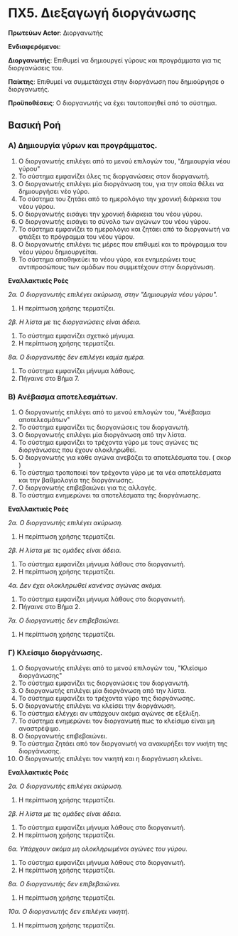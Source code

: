 # ΠΧ5. Διεξαγωγή διοργάνωσης

**Πρωτεύων Actor**: Διοργανωτής 

**Ενδιαφερόμενοι**:

**Διοργανωτής**: Επιθυμεί να δημιουργεί γύρους και προγράμματα για τις διοργανώσεις του.

**Παίκτης**: Επιθυμεί να συμμετάσχει στην διοργάνωση που δημιούργησε ο διοργανωτής.

**Προϋποθέσεις**: Ο διοργανωτής να έχει ταυτοποιηθεί από το σύστημα.

## Βασική Ροή

### Α) Δημιουργία γύρων και προγράμματος.
1. Ο διοργανωτής επιλέγει από το μενού επιλογών του, "Δημιουργία νέου γύρου"
2. Το σύστημα εμφανίζει όλες τις διοργανώσεις στον διοργανωτή.
3. Ο διοργανωτής επιλέγει μία διοργάνωση του, για την οποία θέλει να δημιουργήσει νέο γύρο.
4. Το σύστημα του ζητάει από το ημερολόγιο την χρονική διάρκεια του νέου γύρου.
5. Ο διοργανωτής εισάγει την χρονική διάρκεια του νέου γύρου.
6. Ο διοργανωτής εισάγει το σύνολο των αγώνων του νέου γύρου.
7. Το σύστημα εμφανίζει το ημερολόγιο και ζητάει από το διοργανωτή να φτιάξει το πρόγραμμα του νέου γύρου.
8. Ο διοργανωτής επιλέγει τις μέρες που επιθυμεί και το πρόγραμμα του νέου γύρου δημιουργείται.
9. Το σύστημα αποθηκεύει το νέου γύρο, και ενημερώνει τους αντιπροσώπους των ομάδων που συμμετέχουν στην διοργάνωση.

**Εναλλακτικές Ροές**

*2α. Ο διοργανωτής επιλέγει ακύρωση, στην "Δημιουργία νέου γύρου".*
1. Η περίπτωση χρήσης τερματίζει.

*2β. Η λίστα με τις διοργανώσεις είναι άδεια.*
1. Το σύστημα εμφανίζει σχετικό μήνυμα.
2. Η περίπτωση χρήσης τερματίζει.

*8α. Ο διοργανωτής δεν επιλέγει καμία ημέρα.*
1. Το σύστημα εμφανίζει μήνυμα λάθους.
2. Πήγαινε στο Βήμα 7.

### Β) Ανέβασμα αποτελεσμάτων.
1. Ο διοργανωτής επιλέγει από το μενού επιλογών του, "Ανέβασμα αποτελεσμάτων"
2. Το σύστημα εμφανίζει τις διοργανώσεις του διοργανωτή.
3. Ο διοργανωτής επιλέγει μία διοργάνωση από την λίστα.
4. Το σύστημα εμφανίζει το τρέχοντα γύρο με τους αγώνες τις διοργάνωσεις που έχουν ολοκληρωθεί.
5. Ο διοργανωτής για κάθε αγώνα ανεβάζει τα αποτελέσματα του. ( σκορ )
6. Το σύστημα τροποποιεί τον τρέχοντα γύρο με τα νέα αποτελέσματα και την βαθμολογία της διοργάνωσης.
7. Ο διοργανωτής επιβεβαιώνει για τις αλλαγές.
8. Το σύστημα ενημερώνει τα αποτελέσματα της διοργάνωσης.

**Εναλλακτικές Ροές**

*2α. Ο διοργανωτής επιλέγει ακύρωση.*
1. Η περίπτωση χρήσης τερματίζει.

*2β. Η λίστα με τις ομάδες είναι άδεια.*
1. Το σύστημα εμφανίζει μήνυμα λάθους στο διοργανωτή.
2. Η περίπτωση χρήσης τερματίζει.

*4α. Δεν έχει ολοκληρωθεί κανένας αγώνας ακόμα.*
1. Το σύστημα εμφανίζει μήνυμα λάθους στο διοργανωτή.
2. Πήγαινε στο Βήμα 2.

*7α. Ο διοργανωτής δεν επιβεβαιώνει.*
1. Η περίπτωση χρήσης τερματίζει.


### Γ) Κλείσιμο διοργάνωσης.
1. Ο διοργανωτής επιλέγει από το μενού επιλογών του, "Κλείσιμο διοργάνωσης"
2. Το σύστημα εμφανίζει τις διοργανώσεις του διοργανωτή.
3. Ο διοργανωτής επιλέγει μία διοργάνωση από την λίστα.
4. Το σύστημα εμφανίζει το τρέχοντα γύρο της διοργάνωσης.
5. Ο διοργανωτής επιλέγει να κλείσει την διοργάνωση.
6. Το σύστημα ελέγχει αν υπάρχουν ακόμα αγώνες σε εξέλιξη.
7. Το σύστημα ενημερώνει τον διοργανωτή πως το κλείσιμο είναι μη αναστρέψιμο.
8. Ο διοργανωτής επιβεβαιώνει.
9. Το σύστημα ζητάει από τον διοργανωτή να ανακυρήξει τον νικήτη της διοργάνωσης.
10. Ο διοργανωτής επιλέγει τον νικητή και η διοργάνωση κλείνει.

**Εναλλακτικές Ροές**

*2α. Ο διοργανωτής επιλέγει ακύρωση.*
1. Η περίπτωση χρήσης τερματίζει.

*2β. Η λίστα με τις ομάδες είναι άδεια.*
1. Το σύστημα εμφανίζει μήνυμα λάθους στο διοργανωτή.
2. Η περίπτωση χρήσης τερματίζει.

*6α. Υπάρχουν ακόμα μη ολοκληρωμένοι αγώνες του γύρου.*
1. Το σύστημα εμφανίζει μήνυμα λάθους στο διοργανωτή.
2. Η περίπτωση χρήσης τερματίζει.

*8α. Ο διοργανωτής δεν επιβεβαιώνει.*
1. Η περίπτωση χρήσης τερματίζει.

*10α. Ο διοργανωτής δεν επιλέγει νικητή.*
1. Η περίπτωση χρήσης τερματίζει.